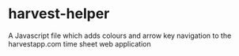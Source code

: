 harvest-helper
==============

A Javascript file which adds colours and arrow key navigation to the harvestapp.com time sheet web application
